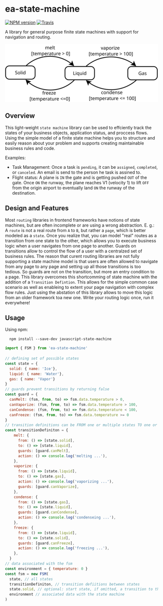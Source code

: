 # ea-state-machine
[![NPM version](https://img.shields.io/npm/v/ea-state-machine.svg)](https://www.npmjs.org/package/ea-state-machine)
[![Travis](https://img.shields.io/travis/eascientific/ea-state-machine/master.svg)](https://travis-ci.org/eascientific/ea-state-machine)

A library for general purpose finite state machines with support for navigation and routing.

![ea-state-machine](statemachine-matter.svg)

## Overview

This light-weight `state machine` library can be used to effciently track the states of your business objects, application status, and proccess flows. Using the simple model of a finite state machine helps you to structure and easily reason about your problem and supports creating maintainable business rules and code. 

Examples:
  - Task Management: Once a task is `pending`, it can be `assigned`, `completed`, or `canceled`. An email is send to the person he task is assined to.
  - Flight status: A plane is `IN` the gate and is getting pushed `OUT` of the gate. Once `ON` the runway, the plane reaches V1 (velocity 1) to lift `OFF` from the origin airport to eventually land `ON` the runway of the destination.

## Design and Features

Most `routing` libraries in frontend frameworks have notions of state machines, but are often incomplete or are using a wrong abstraction. E. g.: A `route` is not a real route from `A` to `B`, but rather a `page`, which is better modeled as a `state`. Once you realize that, you can model "real" routes as a transition from one state to the other, which allows you to execute business logic when a user navigates from one page to another. Guards on transitions allow to control the flow of a user with a centralzed set of business rules.
The reason that curent routing libraries are not fully supporting a state machine model is that users are often allowed to navigate from any page to any page and setting up all those transitions is too tedious. So guards are not on the transition, but more an entry condition to a page.
This library overcomes this shortcomming of state machine with the addition of a `Transition Defintion`. This allows for the simple common case scenario as well as enableing to extent your page navigation with complex flow rules.
Just using the abstation of this library allows to move this logic from an older framework toa new one. Write your routing logic once, run it everywhere!
 
## Usage

Using npm:
```shell
  npm install --save-dev javascript-state-machine
```
```js
import { FSM } from 'ea-state-machine'

// defining set of possible states
const state = {
  solid: { name: 'Ice'},
  liquid: { name: 'Water'},
  gas: { name: 'Vapor'}
}
// guards prevent transitions by returning false
const guard = {
  canMelt: (fsm, from, to) => fsm.data.temperature > 0,
  canVaporize: (fsm, from, to) => fsm.data.temperature > 100,
  canCondense: (fsm, from, to) => fsm.data.temperature < 100,
  canFreeze: (fsm, from, to) => fsm.data.temperature >= 0
}
// transition definitions can be FROM one or multiple states TO one or many
const transitionDefiniton = {
    melt: {
      from: () => [state.solid],
      to: () => [state.liquid],
      guards: [guard.canMelt],
      action: () => console.log('melting ...'),
    },
    vaporize: {
      from: () => [state.liquid],
      to: () => [state.gas],
      action: () => console.log('vaporizing ...'),
      guards: [guard.canVaporize],
    },
    condense: {
      from: () => [state.gas],
      to: () => [state.liquid],
      guards: [guard.canCondense],
      action: () => console.log('condenseing ...'),
    },
    freeze: {
      from: () => [state.liquid],
      to: () => [state.solid],
      guards: [guard.canFreeze],
      action: () => console.log('freezing ...'),
    },
  }
// data associated with the fsm
const environment = { temperature: 0 }
const fsm = new FSM(
  state, // all states
  transitionDefiniton, // transition defiitions between states
  state.solid, // optional: start state, if omitted, a transition to the first state needs to happen
  environment // associated data with the state machine
)
```
